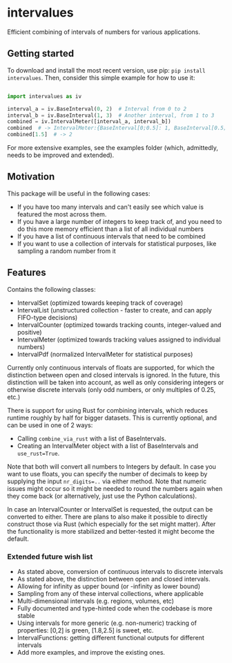 # intervalues
Efficient combining of intervals of numbers for various applications.

## Getting started
To download and install the most recent version, use pip:
`pip install intervalues`. 
Then, consider this simple example for how to use it:

```python

import intervalues as iv

interval_a = iv.BaseInterval(0, 2)  # Interval from 0 to 2
interval_b = iv.BaseInterval(1, 3)  # Another interval, from 1 to 3  
combined = iv.IntervalMeter([interval_a, interval_b])
combined  # -> IntervalMeter:{BaseInterval[0;0.5]: 1, BaseInterval[0.5;1]: 2, BaseInterval[1;1.5]: 1}
combined[1.5]  # -> 2
```
For more extensive examples, see the examples folder (which, admittedly, needs to be improved and extended).

## Motivation
This package will be useful in the following cases:
- If you have too many intervals and can't easily see which value is featured the most across them.
- If you have a large number of integers to keep track of, and you need to do this more memory efficient than a list of 
all individual numbers
- If you have a list of continuous intervals that need to be combined
- If you want to use a collection of intervals for statistical purposes, like sampling a random number from it

## Features
Contains the following classes:
- IntervalSet (optimized towards keeping track of coverage)
- IntervalList (unstructured collection - faster to create, and can apply FIFO-type decisions)
- IntervalCounter (optimized towards tracking counts, integer-valued and positive)
- IntervalMeter (optimized towards tracking values assigned to individual numbers)
- IntervalPdf (normalized IntervalMeter for statistical purposes)

Currently only continuous intervals of floats are supported, for which the distinction between open and closed intervals
is ignored. In the future, this distinction will be taken into account, as well as only considering integers or 
otherwise discrete intervals (only odd numbers, or only multiples of 0.25, etc.)

There is support for using Rust for combining intervals, which reduces runtime roughly by half for bigger datasets. This
is currently optional, and can be used in one of 2 ways:
- Calling `combine_via_rust` with a list of BaseIntervals.
- Creating an IntervalMeter object with a list of BaseIntervals and `use_rust=True`.

Note that both will convert all numbers to Integers by default. In case you want to use floats, you can specify the
number of decimals to keep by supplying the input `nr_digits=..` via either method. Note that numeric issues might occur
so it might be needed to round the numbers again when they come back (or alternatively, just use the Python 
calculations).

In case an IntervalCounter or IntervalSet is requested, the output can be converted to either. There are plans to
also make it possible to directly construct those via Rust (which especially for the set might matter). After the
functionality is more stabilized and better-tested it might become the default.

### Extended future wish list
- As stated above, conversion of continuous intervals to discrete intervals
- As stated above, the distinction between open and closed intervals.
- Allowing for infinity as upper bound (or -infinity as lower bound)
- Sampling from any of these interval collections, where applicable
- Multi-dimensional intervals (e.g. regions, volumes, etc)
- Fully documented and type-hinted code when the codebase is more stable
- Using intervals for more generic (e.g. non-numeric) tracking of properties: [0,2] is green, [1.8,2.5] is sweet, etc.
- IntervalFunctions: getting different functional outputs for different intervals
- Add more examples, and improve the existing ones.